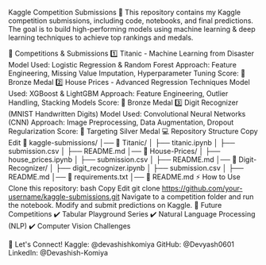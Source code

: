 Kaggle Competition Submissions 🚀
This repository contains my Kaggle competition submissions, including code, notebooks, and final predictions. The goal is to build high-performing models using machine learning & deep learning techniques to achieve top rankings and medals.

📌 Competitions & Submissions
1️⃣ Titanic - Machine Learning from Disaster
Model Used: Logistic Regression & Random Forest
Approach: Feature Engineering, Missing Value Imputation, Hyperparameter Tuning
Score: 🚀 Bronze Medal
2️⃣ House Prices - Advanced Regression Techniques
Model Used: XGBoost & LightGBM
Approach: Feature Engineering, Outlier Handling, Stacking Models
Score: 🚀 Bronze Medal
3️⃣ Digit Recognizer (MNIST Handwritten Digits)
Model Used: Convolutional Neural Networks (CNN)
Approach: Image Preprocessing, Data Augmentation, Dropout Regularization
Score: 🚀 Targeting Silver Medal
💻 Repository Structure
Copy
Edit
📂 kaggle-submissions/
│── 📁 Titanic/
│   ├── titanic.ipynb
│   ├── submission.csv
│   ├── README.md
│── 📁 House-Prices/
│   ├── house_prices.ipynb
│   ├── submission.csv
│   ├── README.md
│── 📁 Digit-Recognizer/
│   ├── digit_recognizer.ipynb
│   ├── submission.csv
│   ├── README.md
│── 📜 requirements.txt
│── 📜 README.md
⚡ How to Use
Clone this repository:
bash
Copy
Edit
git clone https://github.com/your-username/kaggle-submissions.git
Navigate to a competition folder and run the notebook.
Modify and submit predictions on Kaggle.
🚀 Future Competitions
✔️ Tabular Playground Series
✔️ Natural Language Processing (NLP)
✔️ Computer Vision Challenges

📢 Let's Connect!
Kaggle: @devashishkomiya
GitHub: @Devyash0601
LinkedIn: @Devashish-Komiya
